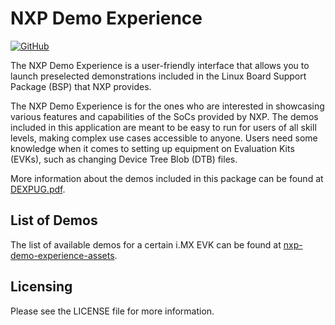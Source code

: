 # NXP Demo Experience

[![GitHub](https://img.shields.io/github/license/nxp-imx-support/nxp-demo-experience)](./LICENSE.txt)

The NXP Demo Experience is a user-friendly interface that allows you to launch preselected demonstrations included in
the Linux Board Support Package (BSP) that NXP provides.

The NXP Demo Experience is for the ones who are interested in showcasing various features and capabilities of the SoCs
provided by NXP. The demos included in this application are meant to be easy to run for users of all skill levels,
making complex use cases accessible to anyone. Users need some knowledge when it comes to setting up equipment on
Evaluation Kits (EVKs), such as changing Device Tree Blob (DTB) files.

More information about the demos included in this package can be found at [DEXPUG.pdf](https://www.nxp.com/docs/en/user-guide/DEXPUG.pdf).

## List of Demos

The list of available demos for a certain i.MX EVK can be found at [nxp-demo-experience-assets](https://github.com/NXP/nxp-demo-experience-assets/releases).

## Licensing

Please see the LICENSE file for more information.

